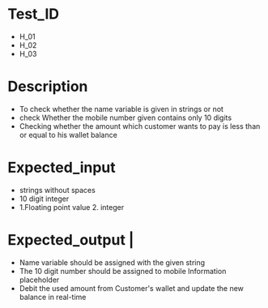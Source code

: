   # Test_ID    
 * H_01      
 * H_02      
 * H_03      
 # Description 	
 * To check whether the name variable is given in strings or not 
 * check Whether the mobile number given contains only 10 digits 
 * Checking whether the amount which customer wants to pay is less than or equal to his wallet balance 

 # Expected_input 
 * strings without spaces 
 * 10 digit integer 
 * 1.Floating point value 2. integer 

 # Expected_output |
   * Name variable should be assigned with the given string 
   * The 10 digit number should be assigned to mobile Information placeholder 
   * Debit the used amount from Customer's wallet and update the new balance in real-time 
